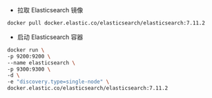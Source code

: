 - 拉取 Elasticsearch 镜像

```bash
docker pull docker.elastic.co/elasticsearch/elasticsearch:7.11.2
```

- 启动 Elasticsearch 容器

```bash
docker run \
-p 9200:9200 \
--name elasticsearch \
-p 9300:9300 \
-d \
-e "discovery.type=single-node" \
docker.elastic.co/elasticsearch/elasticsearch:7.11.2
```
